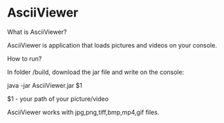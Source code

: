 AsciiViewer
===========

What is AsciiViewer?

AsciiViewer is application that loads pictures and videos on your console.

How to run?

In folder /build, download the jar file and write on the console:

java -jar AsciiViewer.jar $1

$1 - your path of your picture/video

AsciiViewer works with jpg,png,tiff,bmp,mp4,gif files.
